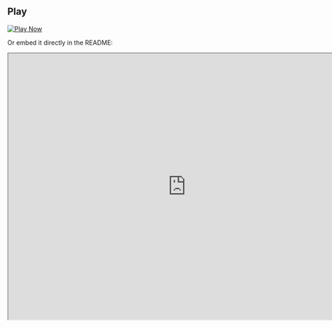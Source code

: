## Play 

[![Play Now](https://img.shields.io/badge/Play-In-Dos%203D-green)](https://github.com/luke-b/DosTest/)

Or embed it directly in the README:

<iframe src="https://github.com/luke-b/DosTest/" width="800" height="600"></iframe>
